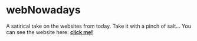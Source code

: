 # webNowadays
A satirical take on the websites from today. Take it with a pinch of salt...
You can see the website here: <a href='https://web-nowaday.netlify.app'><strong> click me! </strong></a>
